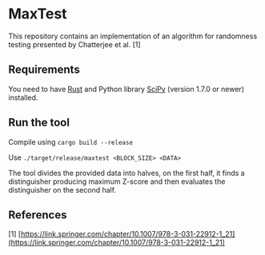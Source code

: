 # MaxTest

This repository contains an implementation of an algorithm for randomness testing presented by Chatterjee et al. [1]


## Requirements
You need to have [Rust](https://www.rust-lang.org/tools/install) and Python library [SciPy](https://scipy.org/install/) (version 1.7.0 or newer) installed.

## Run the tool

Compile using `cargo build --release`

Use `./target/release/maxtest <BLOCK_SIZE> <DATA>` 

The tool divides the provided data into halves, on the first half, it finds a distinguisher producing maximum Z-score and then evaluates the distinguisher on the second half. 

## References
[1] [https://link.springer.com/chapter/10.1007/978-3-031-22912-1_21](https://link.springer.com/chapter/10.1007/978-3-031-22912-1_21)